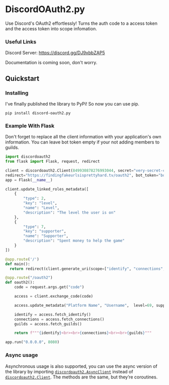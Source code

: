 # DiscordOAuth2.py
Use Discord's OAuth2 effortlessly! Turns the auth code to a access token and the access token into scope infomation.

### Useful Links
Discord Server: https://discord.gg/DJ9xbbZAP5

Documentation is coming soon, don't worry.

## Quickstart
### Installing
I've finally published the library to PyPi! So now you can use pip.
```
pip install discord-oauth2.py
```

### Example With Flask
Don't forget to replace all the client information with your application's own information. You can leave bot token empty if your not adding members to guilds.
```py
import discordoauth2
from flask import Flask, request, redirect

client = discordoauth2.Client(849930878276993044, secret="very-secret-code",
redirect="https://findingfakeurlsisprettyhard.tv/oauth2", bot_token="bot-token-only-required-for-guild-joining-or-updating-linked-roles-metadata")
app = Flask(__name__)

client.update_linked_roles_metadata([
    {
        "type": 2,
        "key": "level",
        "name": "Level",
        "description": "The level the user is on"
    },
    {
        "type": 7,
        "key": "supporter",
        "name": "Supporter",
        "description": "Spent money to help the game"
    }
])

@app.route('/')
def main():
  return redirect(client.generate_uri(scope=["identify", "connections", "guilds", "role_connections.write"]))

@app.route("/oauth2")
def oauth2():
    code = request.args.get("code")

    access = client.exchange_code(code)

    access.update_metadata("Platform Name", "Username",  level=69, supporter=True)

    identify = access.fetch_identify()
    connections = access.fetch_connections()
    guilds = access.fetch_guilds()

    return f"""{identify}<br><br>{connections}<br><br>{guilds}"""

app.run("0.0.0.0", 8080)
```

### Async usage
Asynchronous usage is also supported, you can use the async version of the library by importing [`discordoauth2.AsyncClient`](https://github.com/treeben77/discord-oauth2.py/blob/main/discordoauth2/sync_oauth.py) instead of [`discordoauth2.Client`](https://github.com/treeben77/discord-oauth2.py/blob/main/discordoauth2/async_oauth.py). The methods are the same, but they’re coroutines.
